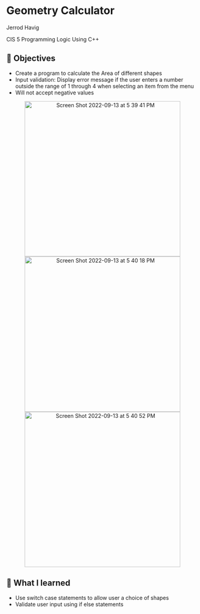 # Geometry Calculator

Jerrod Havig

CIS 5 Programming Logic Using C++

## 🎯 Objectives

- Create a program to calculate the Area of different shapes
- Input validation: Display error message if the user enters a number outside the range of 1 through 4 when selecting an item from the menu
-  Will not accept negative values

<div align= "center">

<img width="408" alt="Screen Shot 2022-09-13 at 5 39 41 PM" src="https://user-images.githubusercontent.com/48765973/190034121-b3d8018c-282b-4a31-b8a6-70e0b12205d1.png">

<img width="408" alt="Screen Shot 2022-09-13 at 5 40 18 PM" src="https://user-images.githubusercontent.com/48765973/190034130-ef36bba9-9ad3-410a-8015-e2e0846be4b1.png">


<img width="408" alt="Screen Shot 2022-09-13 at 5 40 52 PM" src="https://user-images.githubusercontent.com/48765973/190034138-98f891f6-f804-4373-9791-f7362531a10d.png">

</div>

## 📝 What I learned

- Use switch case statements to allow user a choice of shapes
- Validate user input using if else statements
